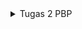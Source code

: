 <details>
<summary>Tugas 2 PBP</summary>
<br>

# inventory

Link Adaptable: none (Error)

## Cara implementasi poin-poin pada tugas

### Prosedur pembuatan Proyek Django

1. Membuat repositori lokal "inventory" dan menginisiasinya dengan command 'git init' pada cmd.
2. Mengatur username dan email yang digunakan untuk repositori ini ('git config user.name "____"' dan 'git config user.email "____"').
3. Membuat repositori GitHub dengan nama "inventory".
4. Membuat README.md file di direktori lokal.
5. Melakukan add dan commit pada direktori lokal ('git add .' dan 'git commit -m "____"')
6. Membuat branch utama baru dengan nama "main" ('git branch -M main')
7. Menghubukan repositori lokal dengan repositori GitHub ('git remote add origin https://github.com/WinotoHasyim/inventory.git')
8. Melakukan push pada direktori lokal ke branch "main"('git push -u origin main')
9. Membuat virtual environment pada direktori lokal guna mengisolasi package dan dependencies ('python -m venv env')
10. Mengaktifkan virtual environment. Akan muncul tanda (env) sebagai indikator aktifnya virtual environment ('env\Scripts\activate.bat')
11. Membuat file requirements.txt berisi beberapa dependencies
12. Memasang dependencies pada direktori lokal ('pip install -r requirements.txt')
13. Membuat proyek django "inventory" ('django-admin startproject inventory .')
14. Pada settings.py, menambahkan "*" pada ALLOWED_HOSTS (semua host bisa mengakses aplikasi)
15. Menambahkan file .gitignore berisi beberapa berkas konfigurasi. Berkas-berkas yang ada dalam file akan diabaikan oleh git

### Membuat aplikasi "main" pada proyek Django

1. Menjalankan command 'python manage.py startapp main'
2. Menambahkan 'main' pada INSTALLED_APPS di settings.py

### Melakukan routing pada proyek untuk aplikasi "main"

1. Di file urls.py direktori utama, import function 'include' dari django.urls 
2. Menambahkan path('main/', include('main.urls')) ke dalam list urlpatterns

### Membuat model pada aplikasi "main" dengan nama "Item"

1. Di file models.py aplikasi "main", menambahkan class Item(models.Model)
2. Menambahkan atribut name, amount, dan description pada class tersebut dengan tipe CharField, IntegerField, dan TextField masing-masing
3. Migrasi model ('python manage.py makemigrations' dan 'python manage.py migrate')

### Membuat function pada views.py agar bisa menampilkan html

1. Membuat folder "templates" pada aplikasi "main" dan kemudian membuat html file di dalam folder tersebut yang akan menampilkan nama aplikasi, nama pribadi, dan kelas PBP pribadi
2. Di views.py, import render dari django.shortcuts dan membuat sebuah function bernama show_main yang menerima request.
3. Membuat dictionary berisi nama aplikasi, nama pribadi, dan kelas PBP pribadi
4. Function tersebut akan mengembalikan response berdasarkan request, template, dan dictionarynya (return menggunakan function render)

### Membuat routing urls.py pada aplikasi "main"

1. Membuat file urls.py pada aplikasi "main"
2. Import path dari django.urls dan import function yang ada di views.py
3. Membuat string bernama app_name yang berisi nama aplikasinya untuk membuat pola URL unik
3. Membuat list bernama urlpatterns dan mengisinya dengan path dengan argumen function yang di import dari views.py

### Melakukan deployment ke Adaptable

1. Pergi ke link Adaptable.io
2. Click App Dashboard
3. Click new app untuk membuat aplikasi baru. Pilih 'connect an existing repository'
4. Pilih repository yang ingin kita pakai. Disini, saya memakai repository 'inventory'
5. Pilih branch untuk dipakai. Disini, saya memakai 'main'
6. Pilih Python App Template sebagai deploy template
7. Pilih PostgreSQL sebagai Database type
8. Pilih python version yang dipakai. Disini, sayamemakai python versi 3.10
9. Edit Start command menjadi 'python manage.py migrate && gunicorn inventory.wsgi'
10. Tentukan nama appnya
11. Centan HTTP Listenenr on PORT
12. Click Deploy App

## Request client ke web aplikasi berbasis Django beserta responnya

Gambar Bagan:
![Bagan](https://i.imgur.com/lwxXRhS.jpg)
Kaitan urls.py, views.py, models.py, dan berkas html:
1. urls.py akan menyocokkan pola URL yang kemudian dari pola tersebut akan diketahui function yang mana yang akan diproses dari views.py
2. views.py dapat berinteraksi dengan model agar bisa menyimpan atau mengambil data untuk ditampilkan nanti
3. function yang diproses pada views.py akan menggunakan template (berkas html) yang sesuai. Nantinya template tersebut akan ditampilkan dalam browser

## Mengapa menggunakan virtual environment?

Virtual environment membantu kita untuk mengisolasi dependencies atau versi python (atau mungkin bahasa pemrograman yang lain) antara suatu proyek dengan proyek yang lain. Dengan ini, kita dapat menyertakan dependencies atau memakai versi python yang berbeda pada setiap proyek yang kita buat.

## Apakah tetap bisa membuat proyek Django tanpa virtual environment?

Bisa, tapi sangat tidak dianjurkan karena berpotensi menyebabkan konflik pada dependencies di setiap proyek

## Apa itu MVC, MVT, MVVM? Apa perbedaannya?

Ketiganya adalah konsep arsitektur dengan penjelasan sebagai berikut:
- MVC (Model-View-Controller) = Konsep arsitektur dengan model yang merupakan komponen untuk mengelola data, view untuk menampilkan tampilan kepada pengguna, dan controller sebagai penghubung antara model dan view (menerima input dari view, memprosesnya dengan model, dan menampilkan kembali hasilnya lewat view)
- MVT (Model-View-Template) = Konsep arsitekstur dengan model sebagai komponen yang bertanggung jawab mengelola data, view untuk mengatur tampilan pada template berdasarkan data pada model, dan template untuk menentukan tampilan antarmuka pengguna
- MVVM (Model-View-ViewModel) = Konsep arsitektur dengan model sebagai komponen untuk mengelola data, view untuk tampilan antarmuka pengguna, ViewModel sebagai perantara antara model dan view yang bertugas untuk meneruskan data yang diperoleh dari model ke view, atau menerima input dari view untuk diteruskan/diproses oleh model

Perbedaan dari ketiga konsep arsitektur ini adalah MVC dan MVVM menggunakan view sebagai komponen untuk menampilkan tampilan kepada pengguna, sementara MVT menggunakan template untuk menampilkan tampilannya. Selain itu, Controller dan ViewmModel pada MVC dan MVVM berperan sebagai perantara antara view dengan model, sedangkan MVT menggunakan view sebagai perantara antara template dan model.

## Implementasi test lain pada tests.py

Di dalam tests.py, ada tambahan test yang dilakukan. Test tersebut bernama test_name_is_exist_in_main_template. Test ini bertujuan untuk mengecek apakah string "Name:" Muncul pada konten yang sedang ditampilkan
</details>